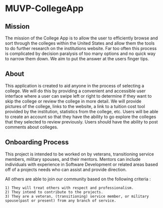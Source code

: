 # MUVP-CollegeApp

<h2>Mission</h2>
The mission of the College App is to allow the user to efficiently browse and sort through the colleges within the United States and allow them the tools to do further research on the institutions website. Far too often this process is complicated by decision paralysis of too many options and no quick way to narrow them down. We aim to put the answer at the users finger tips.


<h2>About</h2>
This application is created to aid anyone in the process of selecting a college. We will do this by providing a convenient and accessible user interface where a user can swipe     left or right to determine if they want to skip the college or review the college in more detail. We will provide pictures of the college, links to the website, a link to a       tuition cost tool provided by the institution, statistics from the college, etc. Users will be able to create an account so that they have the ability to go explore the colleges   that they selected to review previously. Users should have the ability to post comments about colleges.

  

<h2>Onboarding Process</h2>
This project is intended to be worked on by veterans, transitioning service members, military spouses, and their mentors. Mentors can include individuals with experience in       Software Development or related areas based off of a projects needs who can assist and provide direction. 

  All others are able to join our community based on the following criteria : 
  
    1) They will treat others with respect and professionalism.
    2) They intend to contribute to the projects.
    3) They are a veteran, (transitioning) service member, or military spouse(past or present) from any branch of service.
